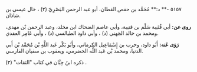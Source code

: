 ٥١٥٧ -** د:** مُحَمَّد بن حفص القطان، أبو عبد الرحمن البَصْرِيّ (٢) ، خال عيسى بن شاذان.

**روى عن:** أبي قُتَيبة سَلْم بن قتيبة، وأبي عاصم الضحاك ابن مخلد، وعبد الرحمن بْن مهدي، ومحمد بن خالد الجهني (د) ، وأبي داود الطيالسي (د) ، وأبي عَامِر العقدي.

**رَوَى عَنه:** أَبُو داود، وحرب بن إِسْمَاعِيل الكرماني، وأَبُو بَكْر عَبد اللَّهِ بْن مُحَمَّد بْن أَبي الدنيا، ومحمد بْن عَبد اللَّه الحضرمي، ويعقوب بن سفيان الفارسي.

ذكره ابنُ حِبَّان في كتاب "الثقات" (٣) .
